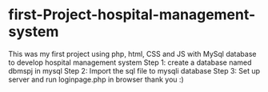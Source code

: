 # first-Project-hospital-management-system
This was my first project using php, html, CSS and JS with MySql database to develop hospital management system
Step 1: create a database named dbmspj in mysql
Step 2: Import the sql file to mysqli database
Step 3: Set up server and run loginpage.php in browser
thank you :)
